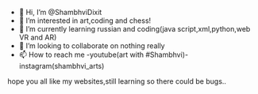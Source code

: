 - 👋 Hi, I’m @ShambhviDixit
- 👀 I’m interested in art,coding and chess!
- 🌱 I’m currently learning russian and coding(java script,xml,python,web VR and AR<via HTML>)
- 💞️ I’m looking to collaborate on nothing really
- 📫 How to reach me -youtube(art with #Shambhvi)-instagram(shambhvi_arts)


hope you all like my websites,still learning so there could be bugs..

